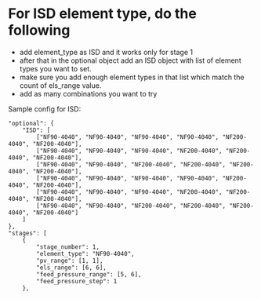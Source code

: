 # For ISD element type, do the following


- add element_type as ISD and it works only for stage 1
- after that in the optional object add an ISD object with list of element types you want to set. 
- make sure you add enough element types in that list which match the count of els_range value.
- add as many combinations you want to try

Sample config for ISD:

```
"optional": {
    "ISD": [
        ["NF90-4040", "NF90-4040", "NF90-4040", "NF90-4040", "NF200-4040", "NF200-4040"],
        ["NF90-4040", "NF90-4040", "NF90-4040", "NF200-4040", "NF200-4040", "NF200-4040"],
        ["NF90-4040", "NF90-4040", "NF200-4040", "NF200-4040", "NF200-4040", "NF200-4040"],
        ["NF90-4040", "NF90-4040", "NF90-4040", "NF90-4040", "NF200-4040", "NF200-4040"],
        ["NF90-4040", "NF90-4040", "NF90-4040", "NF200-4040", "NF200-4040", "NF200-4040"],
        ["NF90-4040", "NF90-4040", "NF200-4040", "NF200-4040", "NF200-4040", "NF200-4040"]
    ]
},
"stages": [
    {
        "stage_number": 1,
        "element_type": "NF90-4040",
        "pv_range": [1, 1],
        "els_range": [6, 6],
        "feed_pressure_range": [5, 6],
        "feed_pressure_step": 1
    },
```